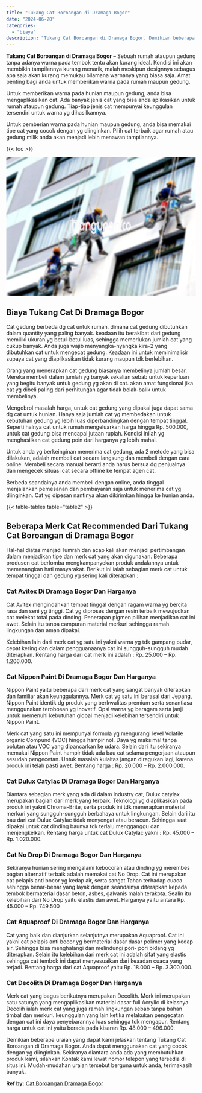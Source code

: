```yaml
---
title: "Tukang Cat Boroangan di Dramaga Bogor"
date: "2024-06-20"
categories: 
  - "biaya"
description: "Tukang Cat Boroangan di Dramaga Bogor. Demikian beberapa uraian yang dapat kami jelaskan tentang Tukang Cat Boroangan di Dramaga Bogor. Anda dapat menggunaka..."
---
```


**Tukang Cat Boroangan di Dramaga Bogor** – Sebuah rumah ataupun gedung tanpa adanya warna pada tembok tentu akan kurang ideal. Kondisi ini akan membikin tampilannya kurang menarik, malah meskipun designnya sebagus apa saja akan kurang memukau bilamana warnanya yang biasa saja. Amat penting bagi anda untuk memberikan warna pada rumah maupun gedung.

Untuk memberikan warna pada hunian maupun gedung, anda bisa mengaplikasikan cat. Ada banyak jenis cat yang bisa anda aplikasikan untuk rumah ataupun gedung. Tiap-tiap jenis cat mempunyai keunggulan tersendiri untuk warna yg dihasilkannya.

Untuk pemberian warna pada hunian maupun gedung, anda bisa memakai tipe cat yang cocok dengan yg diinginkan. Pilih cat terbaik agar rumah atau gedung milik anda akan menjadi lebih menawan tampilannya.

{{< toc >}}

![Tukang Cat Boroangan di Dramaga Bogor](/images/jasa-cat-murah07.png)

## Biaya Tukang Cat Di Dramaga Bogor

Cat gedung berbeda dg cat untuk rumah, dimana cat gedung dibutuhkan dalam quantity yang paling banyak. keadaan itu berakibat dari gedung memiliki ukuran yg betul-betul luas, sehingga memerlukan jumlah cat yang cukup banyak. Anda juga wajib menyangka-nyangka kira-2 yang dibutuhkan cat untuk mengecat gedung. Keadaan ini untuk meminimalisir supaya cat yang diaplikasikan tidak kurang maupun tdk berlebihan.

Orang yang menerapkan cat gedung biasanya membelinya jumlah besar. Mereka membeli dalam jumlah yg banyak sekalian sebab untuk keperluan yang begitu banyak untuk gedung yg akan di cat. akan amat fungsional jika cat yg dibeli paling dari perhitungan agar tidak bolak-balik untuk membelinya.

Mengobrol masalah harga, untuk cat gedung yang dipakai juga dapat sama dg cat untuk hunian. Hanya saja jumlah cat yg membedakan untuk kebutuhan gedung yg lebih luas diperbandingkan dengan tempat tinggal. Seperti halnya cat untuk rumah mengeluarkan harga hingga Rp. 500.000, untuk cat gedung bisa mencapai jutaan rupiah. Kondisi inilah yg menghasilkan cat gedung poin dari harganya yg lebih mahal.

Untuk anda yg berkeinginan menerima cat gedung, ada 2 metode yang bisa dilakukan, adalah membeli cat secara langsung dan membeli dengan cara online. Membeli secara manual berarti anda harus bersua dg penjualnya dan mengecek situasi cat secara offline ke tempat agen cat.

Berbeda seandainya anda membeli dengan online, anda tinggal menjalankan pemesanan dan pembayaran saja untuk menerima cat yg diinginkan. Cat yg dipesan nantinya akan dikirimkan hingga ke hunian anda.

{{< table-tables table="table2" >}}

## Beberapa Merk Cat Recommended Dari Tukang Cat Boroangan di Dramaga Bogor

Hal-hal diatas menjadi lumrah dan acap kali akan menjadi pertimbangan dalam menjadikan tipe dan merk cat yang akan digunakan. Beberapa produsen cat berlomba mengkampanyekan produk andalannya untuk memenangkan hati masyarakat. Berikut ini ialah sebagian merk cat untuk tempat tinggal dan gedung yg sering kali diterapkan :

### Cat Avitex Di Dramaga Bogor Dan Harganya

Cat Avitex mengindahkan tempat tinggal dengan ragam warna yg bercita rasa dan seni yg tinggi. Cat yg diproses dengan resin terbaik mewujudkan cat melekat total pada dinding. Penerapan pigmen pilihan menjadikan cat ini awet. Selain itu tanpa campuran material merkuri sehingga ramah lingkungan dan aman dipakai.

Kelebihan lain dari merk cat yg satu ini yakni warna yg tdk gampang pudar, cepat kering dan dalam pengguanaanya cat ini sungguh-sungguh mudah diterapkan. Rentang harga dari cat merk ini adalah : Rp. 25.000 – Rp. 1.206.000.

### Cat Nippon Paint Di Dramaga Bogor Dan Harganya

Nippon Paint yaitu beberapa dari merk cat yang sangat banyak diterapkan dan familiar akan keunggulannya. Merk cat yg satu ini berasal dari Jepang, Nippon Paint identik dg produk yang berkwalitas premium serta senantiasa menggunakan terobosan yg inovatif. Opsi warna yg beragam serta janji untuk memenuhi kebutuhan global menjadi kelebihan tersendiri untuk Nippon Paint.

Merk cat yang satu ini mempunyai formula yg mengurangi level Volatile organic Compund (VOC) hingga hampir nol. Daya yg maksimal tanpa polutan atau VOC yang dipancarkan ke udara. Selain dari itu sekiranya memakai Nippon Paint hampir tidak ada bau cat selama pengerjaan ataupun sesudah pengecetan. Untuk masalah kulaitas jangan diragukan lagi, karena produk ini telah pasti awet. Bentang harga : Rp. 20.000 – Rp. 2.000.000.

### Cat Dulux Catylac Di Dramaga Bogor Dan Harganya

Diantara sebagian merk yang ada di dalam industry cat, Dulux catylax merupakan bagian dari merk yang terbaik. Teknologi yg diaplikasikan pada produk ini yakni Chroma-Brite, serta produk ini tdk menerapkan material merkuri yang sungguh-sungguh berbahaya untuk lingkungan. Selain dari itu bau dari cat Dulux Catylac tidak menyengat atau beracun. Sehingga saat dipakai untuk cat dinding baunya tdk terlalu mengganggu dan menjengkelkan. Rentang harga untuk cat Dulux Catylac yakni : Rp. 45.000 – Rp. 1.020.000.

### Cat No Drop Di Dramaga Bogor Dan Harganya

Sekiranya hunian sering mengalami kebocoran atau dinding yg merembes bagian alternatif terbaik adalah memakai cat No Drop. Cat ini merupakan cat pelapis anti bocor yg kedap air, serta sangat Tahan terhadap cuaca sehingga benar-benar yang layak dengan seandainya diterapkan kepada tembok bermaterial dasar beton, asbes, galvanis malah terakota. Sealin itu kelebihan dari No Drop yaitu elastis dan awet. Harganya yaitu antara Rp. 45.000 – Rp. 749.500

### Cat Aquaproof Di Dramaga Bogor Dan Harganya

Cat yang baik dan dianjurkan selanjutnya merupakan Aquaproof. Cat ini yakni cat pelapis anti bocor yg bermaterial dasar dasar polimer yang kedap air. Sehingga bisa menghalangi dan melindungi pori- pori bidang yg diterapkan. Selain itu kelebihan dari merk cat ini adalah sifat yang elastis sehingga cat tembok ini dapat menyesuaikan dari keaadan cuaca yang terjadi. Bentang harga dari cat Aquaproof yaitu Rp. 18.000 – Rp. 3.300.000.

### Cat Decolith Di Dramaga Bogor Dan Harganya

Merk cat yang bagus berikutnya merupakan Decolith. Merk ini merupakan satu satunya yang mengaplikasikan material dasar full Acrylic di kelasnya. Decolih ialah merk cat yang juga ramah lingkungan sebab tanpa bahan timbal dan merkuri. keunggulan yang lain ketika melakukan pengecatan dengan cat ini daya penyebarannya luas sehingga tdk mengapur. Rentang harga untuk cat ini yaitu berada pada kisaran Rp. 48.000 – 496.000.

Demikian beberapa uraian yang dapat kami jelaskan tentang Tukang Cat Boroangan di Dramaga Bogor. Anda dapat menggunakan cat yang cocok dengan yg diinginkan. Sekiranya diantara anda ada yang membutuhkan produk kami, silahkan Kontak kami lewat nomor telepon yang tersedia di situs ini. Mudah-mudahan uraian tersebut berguna untuk anda, terimakasih banyak.

**Ref by:** [Cat Boroangan Dramaga Bogor](https://id.wikipedia.org/wiki/Cat)
